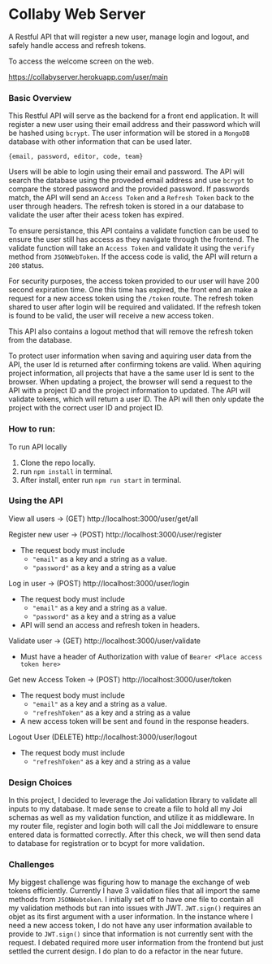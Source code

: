 # Collaby Web Server

A Restful API that will register a new user, manage login and logout, and safely handle access and refresh tokens.

To access the welcome screen on the web.

https://collabyserver.herokuapp.com/user/main

### Basic Overview

This Restful API will serve as the backend for a front end application. It will register a new user using their email address and their password which will be hashed using `bcrypt`. The user
information will be stored in a `MongoDB` database with other information that can be used later.

`{email, password, editor, code, team}`

Users will be able to login using their email and password. The API will search the database using the proveded email address and use `bcrypt` to compare the stored password and the provided password.
If passwords match, the API will send an `Access Token` and a `Refresh Token` back to the user through headers. The refresh token is stored in a our database to validate the user after their acess
token has expired.

To ensure persistance, this API contains a validate function can be used to ensure the user still has access as they navigate through the frontend. The validate function will take an `Access Token`
and validate it using the `verify` method from `JSONWebToken`. If the access code is valid, the API will return a `200` status.

For security purposes, the access token provided to our user will have 200 second expiration time. One this time has expired, the front end an make a request for a new access token using the `/token`
route. The refresh token shared to user after login will be required and validated. If the refresh token is found to be valid, the user will receive a new access token.

This API also contains a logout method that will remove the refresh token from the database.

To protect user information when saving and aquiring user data from the API, the user Id is returned after confirming tokens are valid. When aquiring project information, all projects that have a the
same user Id is sent to the browser. When updating a project, the browser will send a request to the API with a project ID and the project information to updated. The API will validate tokens, which
will return a user ID. The API will then only update the project with the correct user ID and project ID.

### How to run:

To run API locally

1. Clone the repo locally.
2. run `npm install` in terminal.
3. After install, enter run `npm run start` in terminal.

### Using the API

View all users -> (GET) http://localhost:3000/user/get/all

Register new user -> (POST) http://localhost:3000/user/register

-   The request body must include
    -   `"email"` as a key and a string as a value.
    -   `"password"` as a key and a string as a value

Log in user -> (POST) http://localhost:3000/user/login

-   The request body must include
    -   `"email"` as a key and a string as a value.
    -   `"password"` as a key and a string as a value
-   API will send an access and refresh token in headers.

Validate user -> (GET) http://localhost:3000/user/validate

-   Must have a header of Authorization with value of `Bearer <Place access token here>`

Get new Access Token -> (POST) http://localhost:3000/user/token

-   The request body must include
    -   `"email"` as a key and a string as a value.
    -   `"refreshToken"` as a key and a string as a value
-   A new access token will be sent and found in the response headers.

Logout User (DELETE) http://localhost:3000/user/logout

-   The request body must include
    -   `"refreshToken"` as a key and a string as a value

### Design Choices

In this project, I decided to leverage the Joi validation library to validate all inputs to my database. It made sense to create a file to hold all my Joi schemas as well as my validation function,
and utilize it as middleware. In my router file, register and login both will call the Joi middleware to ensure entered data is formatted correctly. After this check, we will then send data to
database for registration or to bcypt for more validation.

### Challenges

My biggest challenge was figuring how to manage the exchange of web tokens efficiently. Currently I have 3 validation files that all import the same methods from `JSONWebtoken`. I initially set off to
have one file to contain all my validation methods but ran into issues with JWT. `JWT.sign()` requires an objet as its first argument with a user information. In the instance where I need a new access
token, I do not have any user information available to provide to `JWT.sign()` since that information is not currently sent with the request. I debated required more user information from the frontend
but just settled the current design. I do plan to do a refactor in the near future.
